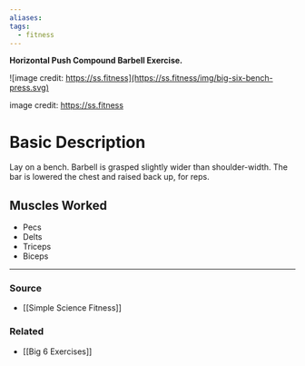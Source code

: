 ```yaml
---
aliases: 
tags:
  - fitness
---
```

**Horizontal Push Compound Barbell Exercise.**

![image credit: https://ss.fitness](https://ss.fitness/img/big-six-bench-press.svg)

image credit: https://ss.fitness

# Basic Description

Lay on a bench. Barbell is grasped slightly wider than shoulder-width. The bar is lowered the chest and raised back up, for reps.

## Muscles Worked

- Pecs
- Delts
- Triceps
- Biceps

---

### Source
- [[Simple Science Fitness]]

### Related
- [[Big 6 Exercises]]